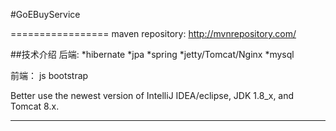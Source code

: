 #GoEBuyService


=================
maven repository:    http://mvnrepository.com/

##技术介绍
后端:
*hibernate
*jpa
*spring
*jetty/Tomcat/Nginx
*mysql

前端：
js
bootstrap


Better use the newest version of IntelliJ IDEA/eclipse, JDK 1.8_x, and Tomcat 8.x.

---
